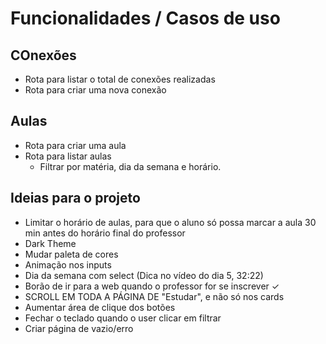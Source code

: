 # Funcionalidades / Casos de uso

## COnexões

- Rota para listar o total de conexões realizadas
- Rota para criar uma nova conexão

## Aulas

- Rota para criar uma aula
- Rota para listar aulas
  - Filtrar por matéria, dia da semana e horário.


## Ideias para o projeto
- Limitar o horário de aulas, para que o aluno só possa marcar a aula 30 min antes do horário final do professor
- Dark Theme
- Mudar paleta de cores
- Animação nos inputs
- Dia da semana com select (Dica no vídeo do dia 5, 32:22)
- Borão de ir para a web quando o professor for se inscrever ✓
- SCROLL EM TODA A PÁGINA DE "Estudar", e não só nos cards 
- Aumentar área de clique dos botões 
- Fechar o teclado quando o user clicar em filtrar
- Criar página de vazio/erro
